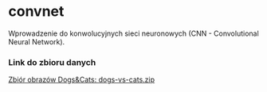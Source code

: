 # convnet
Wprowadzenie do konwolucyjnych sieci neuronowych (CNN - Convolutional Neural Network).

### Link do zbioru danych 
[Zbiór obrazów Dogs&Cats: dogs-vs-cats.zip](https://ml-repository-krakers.s3-eu-west-1.amazonaws.com/kaggle+/cats_and_dogs/dogs-vs-cats.zip)
